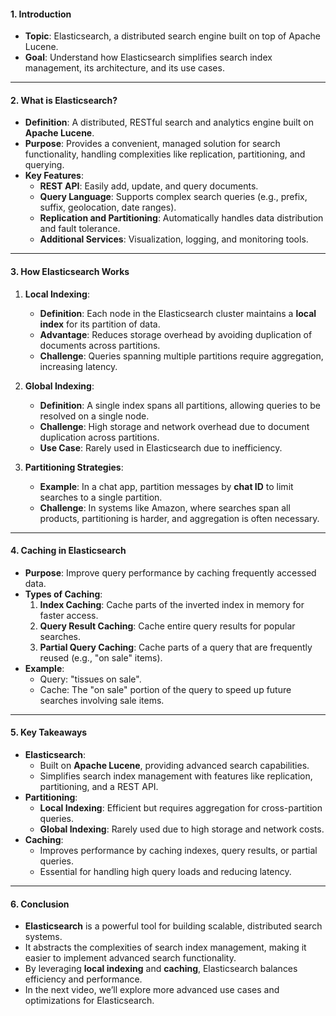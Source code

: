 #### **1. Introduction**
- **Topic**: Elasticsearch, a distributed search engine built on top of Apache Lucene.
- **Goal**: Understand how Elasticsearch simplifies search index management, its architecture, and its use cases.

---

#### **2. What is Elasticsearch?**
- **Definition**: A distributed, RESTful search and analytics engine built on **Apache Lucene**.
- **Purpose**: Provides a convenient, managed solution for search functionality, handling complexities like replication, partitioning, and querying.
- **Key Features**:
  - **REST API**: Easily add, update, and query documents.
  - **Query Language**: Supports complex search queries (e.g., prefix, suffix, geolocation, date ranges).
  - **Replication and Partitioning**: Automatically handles data distribution and fault tolerance.
  - **Additional Services**: Visualization, logging, and monitoring tools.

---

#### **3. How Elasticsearch Works**
1. **Local Indexing**:
   - **Definition**: Each node in the Elasticsearch cluster maintains a **local index** for its partition of data.
   - **Advantage**: Reduces storage overhead by avoiding duplication of documents across partitions.
   - **Challenge**: Queries spanning multiple partitions require aggregation, increasing latency.

2. **Global Indexing**:
   - **Definition**: A single index spans all partitions, allowing queries to be resolved on a single node.
   - **Challenge**: High storage and network overhead due to document duplication across partitions.
   - **Use Case**: Rarely used in Elasticsearch due to inefficiency.

3. **Partitioning Strategies**:
   - **Example**: In a chat app, partition messages by **chat ID** to limit searches to a single partition.
   - **Challenge**: In systems like Amazon, where searches span all products, partitioning is harder, and aggregation is often necessary.

---

#### **4. Caching in Elasticsearch**
- **Purpose**: Improve query performance by caching frequently accessed data.
- **Types of Caching**:
  1. **Index Caching**: Cache parts of the inverted index in memory for faster access.
  2. **Query Result Caching**: Cache entire query results for popular searches.
  3. **Partial Query Caching**: Cache parts of a query that are frequently reused (e.g., "on sale" items).
- **Example**:
  - Query: "tissues on sale".
  - Cache: The "on sale" portion of the query to speed up future searches involving sale items.

---

#### **5. Key Takeaways**
- **Elasticsearch**:
  - Built on **Apache Lucene**, providing advanced search capabilities.
  - Simplifies search index management with features like replication, partitioning, and a REST API.
- **Partitioning**:
  - **Local Indexing**: Efficient but requires aggregation for cross-partition queries.
  - **Global Indexing**: Rarely used due to high storage and network costs.
- **Caching**:
  - Improves performance by caching indexes, query results, or partial queries.
  - Essential for handling high query loads and reducing latency.

---

#### **6. Conclusion**
- **Elasticsearch** is a powerful tool for building scalable, distributed search systems.
- It abstracts the complexities of search index management, making it easier to implement advanced search functionality.
- By leveraging **local indexing** and **caching**, Elasticsearch balances efficiency and performance.
- In the next video, we’ll explore more advanced use cases and optimizations for Elasticsearch.

